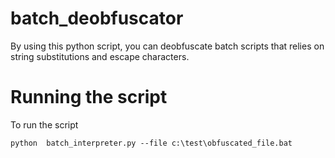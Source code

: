 # batch_deobfuscator
By using this python script, you can deobfuscate batch scripts that relies on string substitutions and escape characters.


# Running the script
To run the script 

```
python  batch_interpreter.py --file c:\test\obfuscated_file.bat
```
